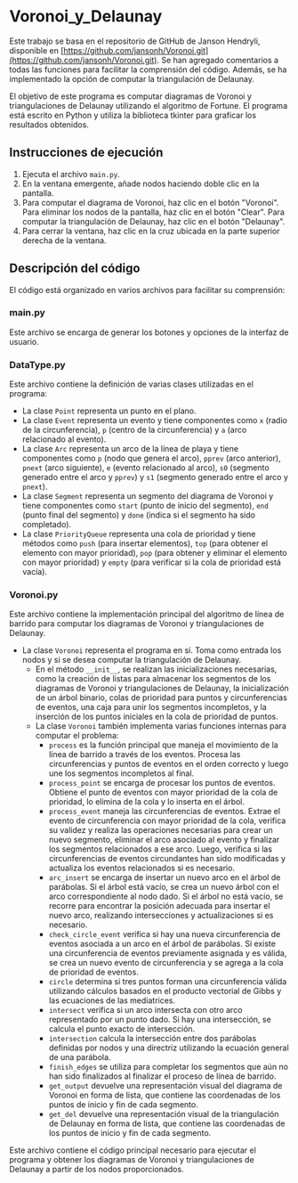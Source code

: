        
# Voronoi_y_Delaunay

Este trabajo se basa en el repositorio de GitHub de Janson Hendryli, disponible en [https://github.com/jansonh/Voronoi.git](https://github.com/jansonh/Voronoi.git). Se han agregado comentarios a todas las funciones para facilitar la comprensión del código. Además, se ha implementado la opción de computar la triangulación de Delaunay.

El objetivo de este programa es computar diagramas de Voronoi y triangulaciones de Delaunay utilizando el algoritmo de Fortune. El programa está escrito en Python y utiliza la biblioteca tkinter para graficar los resultados obtenidos.

## Instrucciones de ejecución

1. Ejecuta el archivo `main.py`.
2. En la ventana emergente, añade nodos haciendo doble clic en la pantalla.
3. Para computar el diagrama de Voronoi, haz clic en el botón "Voronoi". Para eliminar los nodos de la pantalla, haz clic en el botón "Clear". Para computar la triangulación de Delaunay, haz clic en el botón "Delaunay".
4. Para cerrar la ventana, haz clic en la cruz ubicada en la parte superior derecha de la ventana.

## Descripción del código

El código está organizado en varios archivos para facilitar su comprensión:

### main.py

Este archivo se encarga de generar los botones y opciones de la interfaz de usuario.

### DataType.py

Este archivo contiene la definición de varias clases utilizadas en el programa:

- La clase `Point` representa un punto en el plano.
- La clase `Event` representa un evento y tiene componentes como `x` (radio de la circunferencia), `p` (centro de la circunferencia) y `a` (arco relacionado al evento).
- La clase `Arc` representa un arco de la línea de playa y tiene componentes como `p` (nodo que genera el arco), `pprev` (arco anterior), `pnext` (arco siguiente), `e` (evento relacionado al arco), `s0` (segmento generado entre el arco y `pprev`) y `s1` (segmento generado entre el arco y `pnext`).
- La clase `Segment` representa un segmento del diagrama de Voronoi y tiene componentes como `start` (punto de inicio del segmento), `end` (punto final del segmento) y `done` (indica si el segmento ha sido completado).
- La clase `PriorityQueue` representa una cola de prioridad y tiene métodos como `push` (para insertar elementos), `top` (para obtener el elemento con mayor prioridad), `pop` (para obtener y eliminar el elemento con mayor prioridad) y `empty` (para verificar si la cola de prioridad está vacía).

### Voronoi.py

Este archivo contiene la implementación principal del algoritmo de línea de barrido para computar los diagramas de Voronoi y triangulaciones de Delaunay.

- La clase `Voronoi` representa el programa en sí. Toma como entrada los nodos y si se desea computar la triangulación de Delaunay.
  - En el método `__init__`, se realizan las inicializaciones necesarias, como la creación de listas para almacenar los segmentos de los diagramas de Voronoi y triangulaciones de Delaunay, la inicialización de un árbol binario, colas de prioridad para puntos y circunferencias de eventos, una caja para unir los segmentos incompletos, y la inserción de los puntos iniciales en la cola de prioridad de puntos.
  - La clase `Voronoi` también implementa varias funciones internas para computar el problema:
    - `process` es la función principal que maneja el movimiento de la línea de barrido a través de los eventos. Procesa las circunferencias y puntos de eventos en el orden correcto y luego une los segmentos incompletos al final.
    - `process_point` se encarga de procesar los puntos de eventos. Obtiene el punto de eventos con mayor prioridad de la cola de prioridad, lo elimina de la cola y lo inserta en el árbol.
    - `process_event` maneja las circunferencias de eventos. Extrae el evento de circunferencia con mayor prioridad de la cola, verifica su validez y realiza las operaciones necesarias para crear un nuevo segmento, eliminar el arco asociado al evento y finalizar los segmentos relacionados a ese arco. Luego, verifica si las circunferencias de eventos circundantes han sido modificadas y actualiza los eventos relacionados si es necesario.
    - `arc_insert` se encarga de insertar un nuevo arco en el árbol de parábolas. Si el árbol está vacío, se crea un nuevo árbol con el arco correspondiente al nodo dado. Si el árbol no está vacío, se recorre para encontrar la posición adecuada para insertar el nuevo arco, realizando intersecciones y actualizaciones si es necesario.
    - `check_circle_event` verifica si hay una nueva circunferencia de eventos asociada a un arco en el árbol de parábolas. Si existe una circunferencia de eventos previamente asignada y es válida, se crea un nuevo evento de circunferencia y se agrega a la cola de prioridad de eventos.
    - `circle` determina si tres puntos forman una circunferencia válida utilizando cálculos basados en el producto vectorial de Gibbs y las ecuaciones de las mediatrices.
    - `intersect` verifica si un arco intersecta con otro arco representado por un punto dado. Si hay una intersección, se calcula el punto exacto de intersección.
    - `intersection` calcula la intersección entre dos parábolas definidas por nodos y una directriz utilizando la ecuación general de una parábola.
    - `finish_edges` se utiliza para completar los segmentos que aún no han sido finalizados al finalizar el proceso de línea de barrido.
    - `get_output` devuelve una representación visual del diagrama de Voronoi en forma de lista, que contiene las coordenadas de los puntos de inicio y fin de cada segmento.
    - `get_del` devuelve una representación visual de la triangulación de Delaunay en forma de lista, que contiene las coordenadas de los puntos de inicio y fin de cada segmento.

Este archivo contiene el código principal necesario para ejecutar el programa y obtener los diagramas de Voronoi y triangulaciones de Delaunay a partir de los nodos proporcionados.            


            



































   
